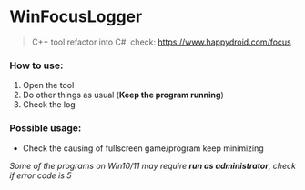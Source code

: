# WinFocusLogger

> C++ tool refactor into C#, check: https://www.happydroid.com/focus

### How to use:

1. Open the tool
2. Do other things as usual (**Keep the program running**)
3. Check the log

### Possible usage:

- Check the causing of fullscreen game/program keep minimizing

*Some of the programs on Win10/11 may require **run as administrator**, check if error code is 5*